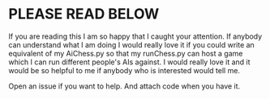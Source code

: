 # PLEASE READ BELOW
If you are reading this I am so happy that I caught your attention. If anybody can understand what I am doing I would really love it if you could write an equivalent of my AiChess.py so that my runChess.py can host a game which I can run different people's AIs against. I would really love it and it would be so helpful to me if anybody who is interested would tell me.

Open an issue if you want to help. And attach code when you have it.
